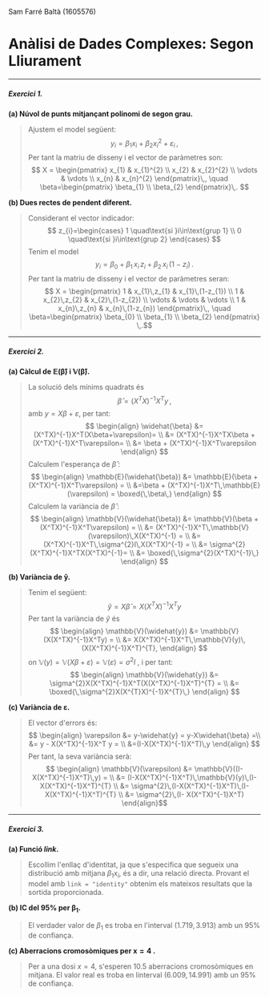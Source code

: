 Sam Farré Baltà (1605576)

# **Anàlisi de Dades Complexes:** Segon Lliurament 

---

##### **Exercici 1.**

**(a) Núvol de punts mitjançant polinomi de segon grau.**
> Ajustem el model següent:
> $$ y_{i} = \beta_{1}x_{i}+\beta_{2}x_{i}^{2} + \varepsilon_{i} \,,$$
> Per tant la matriu de disseny i el vector de paràmetres son:
>$$ X = \begin{pmatrix}
x_{1} & x_{1}^{2} \\
x_{2} & x_{2}^{2} \\
\vdots & \vdots \\
x_{n} & x_{n}^{2}
\end{pmatrix}\,, \quad \beta=\begin{pmatrix}
\beta_{1} \\
\beta_{2}
\end{pmatrix}\,. $$

**(b) Dues rectes de pendent diferent.**
> Considerant el vector indicador:
> $$ z_{i}=\begin{cases}
1 \quad\text{si }i\in\text{grup 1} \\
0 \quad\text{si }i\in\text{grup 2}
\end{cases} $$
> Tenim el model
> $$ y_{i} = \beta_{0} + \beta_{1}\,x_{i}\,z_{i} + \beta_{2}\,x_{i}\,(1-z_{i})\,. $$
> Per tant la matriu de disseny i el vector de paràmetres seran:
> $$ X = \begin{pmatrix}
1 & x_{1}\,z_{1} & x_{1}\,(1-z_{1}) \\
1 & x_{2}\,z_{2} & x_{2}\,(1-z_{2}) \\
\vdots & \vdots & \vdots \\
1 & x_{n}\,z_{n} & x_{n}\,(1-z_{n})
\end{pmatrix}\,, \quad \beta=\begin{pmatrix}
\beta_{0} \\
\beta_{1} \\
\beta_{2}
\end{pmatrix} \,.$$


---

##### **Exercici 2.**

**(a) Càlcul de $\boldsymbol{\mathbb{E}(\widehat{\beta})}$ i $\boldsymbol{\mathbb{V}(\widehat{\beta})}$.**

> La solució dels mínims quadrats és
> $$ \widehat{\beta} = (X^TX)^{-1}X^Ty \,,$$
> amb $y=X\beta+\varepsilon$, per tant:
> $$ \begin{align}
\widehat{\beta} &= (X^TX)^{-1}X^T(X\beta+\varepsilon)= \\
&= (X^TX)^{-1}X^TX\beta + (X^TX)^{-1}X^T\varepsilon= \\
&= \beta + (X^TX)^{-1}X^T\varepsilon
\end{align} $$
> Calculem l'esperança de $\widehat{\beta}$ :
> $$ \begin{align}
\mathbb{E}(\widehat{\beta}) &= \mathbb{E}(\beta + (X^TX)^{-1}X^T\varepsilon) = \\
&=\beta + (X^TX)^{-1}X^T\,\mathbb{E}(\varepsilon) = \boxed{\,\beta\,}
\end{align} $$
> Calculem la variància de $\widehat{\beta}$ :
> $$ \begin{align}
\mathbb{V}(\widehat{\beta}) &= \mathbb{V}(\beta + (X^TX)^{-1}X^T\varepsilon) = \\
&= (X^TX)^{-1}X^T\,\mathbb{V}(\varepsilon)\,X(X^TX)^{-1} = \\
&= (X^TX)^{-1}X^T\,\sigma^{2}I\,X(X^TX)^{-1} = \\
&= \sigma^{2}(X^TX)^{-1}X^TX(X^TX)^{-1}= \\
&= \boxed{\,\sigma^{2}(X^TX)^{-1}\,}
\end{align} $$

**(b) Variància de $\boldsymbol{\widehat{y}}$.**
> Tenim el següent:
> $$ \widehat{y} = X\widehat{\beta} = X(X^TX)^{-1}X^Ty $$
> Per tant la variància de $\widehat{y}$ és
> $$ \begin{align}
\mathbb{V}(\widehat{y}) &= \mathbb{V}(X(X^TX)^{-1}X^Ty) = \\
&= X(X^TX)^{-1}X^T\,\mathbb{V}(y)\,(X(X^TX)^{-1}X^T)^{T},
\end{align} $$
on $\mathbb{V}(y)=\mathbb{V}(X\beta+\varepsilon)=\mathbb{V}(\varepsilon)=\sigma ^{2}I$ , i per tant:
> $$ \begin{align}
\mathbb{V}(\widehat{y}) &= \sigma^{2}X(X^TX)^{-1}X^T(X(X^TX)^{-1}X^T)^{T} = \\
&= \boxed{\,\sigma^{2}X(X^{T}X)^{-1}X^{T}\,}
\end{align} $$

**(c) Variància de $\boldsymbol\varepsilon$.**
> El vector d'errors és:
> $$ \begin{align}
\varepsilon &= y-\widehat{y} = y-X\widehat{\beta} =\\
&= y - X(X^TX)^{-1}X^T y = \\
&=(I-X(X^TX)^{-1}X^T)\,y
\end{align} $$
> Per tant, la seva variància serà:
> $$ \begin{align}
\mathbb{V}(\varepsilon) &= \mathbb{V}((I-X(X^TX)^{-1}X^T)\,y) = \\
&= (I-X(X^TX)^{-1}X^T)\,\mathbb{V}(y)\,(I-X(X^TX)^{-1}X^T)^{T} \\
&= \sigma^{2}\,(I-X(X^TX)^{-1}X^T)\,(I-X(X^TX)^{-1}X^T)^{T} \\
&= \sigma^{2}\,(I- X(X^TX)^{-1}X^T)
\end{align}$$


---
##### Exercici 3.

**(a) Funció *link*.**
> Escollim l'enllaç d'identitat, ja que s'especifica que segueix una distribució amb mitjana $\beta_{1}x_{i}$, és a dir, una relació directa. Provant el model amb `link = "identity"` obtenim els mateixos resultats que la sortida proporcionada.

**(b) IC del 95% per $\boldsymbol{\beta_{1}}$.**
> El verdader valor de $\beta_{1}$ es troba en l'interval $(1.719, 3.913)$ amb un $95\%$ de confiança.

**(c) Aberracions cromosòmiques per $\boldsymbol{x=4}$ .**
> Per a una dosi $x=4$, s'esperen $10.5$ aberracions cromosòmiques en mitjana. El valor real es troba en linterval $(6.009, 14.991)$ amb un $95\%$ de confiança.